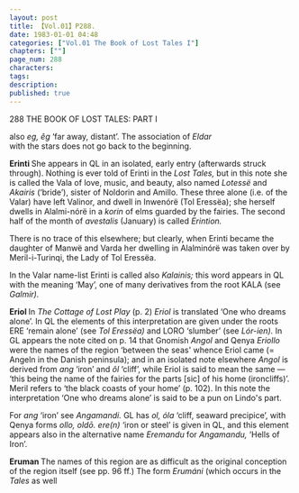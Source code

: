 ```yaml
---
layout: post
title: 【Vol.01】P288.
date: 1983-01-01 04:48
categories: ["Vol.01 The Book of Lost Tales I"]
chapters: [""]
page_num: 288
characters: 
tags: 
description: 
published: true
---
```


<p style="text-indent: 0;">
288      THE BOOK OF LOST TALES: PART I
</p>

also <I>eg, êg</I> ‘far away, distant’. The association of <I>Eldar<BR></I>with the stars does not go back to the beginning.

<B>Erinti   </B>She appears in QL in an isolated, early entry (afterwards struck through). Nothing is ever told of Erinti in the <I>Lost Tales,</I> but in this note she is called the Vala of love, music, and beauty, also named <I>Lotessë</I> and <I>Akairis</I> (‘bride’), sister of Noldorin and Amillo. These three alone (i.e. of the Valar) have left Valinor, and dwell in Inwenórë (Tol Eressëa); she herself dwells in Alalmi-nórë in a <I>korin</I> of elms guarded by the fairies. The second half of the month of <I>avestalis</I> (January) is called <I>Erintion.</I>

There is no trace of this elsewhere; but clearly, when Erinti became the daughter of Manwë and Varda her dwelling in Alalminórë was taken over by Meril-i-Turinqi, the Lady of Tol Eressëa.

In the Valar name-list Erinti is called also <I>Kalainis;</I> this word appears in QL with the meaning ‘May’, one of many derivatives from the root KALA (see <I>Galmir).</I>

<B>Eriol   </B>In <I>The Cottage of Lost Play</I> (p. 2) <I>Eriol</I> is translated ‘One who dreams alone’. In QL the elements of this interpretation are given under the roots ERE ‘remain alone’ (see <I>Tol Eressëa)</I> and LORO ‘slumber’ (see <I>Lór-ien).</I> In GL appears the note cited on p. 14 that Gnomish <I>Angol</I> and Qenya <I>Eriollo</I> were the names of the region ‘between the seas' whence Eriol came (= Angeln in the Danish peninsula); and in an isolated note elsewhere <I>Angol</I> is derived from <I>ang</I> ‘iron’ and <I>ôl</I> ‘cliff’, while Eriol is said to mean the same — ‘this being the name of the fairies for the parts [sic] of his home (ironcliffs)’. Meril refers to ‘the black coasts of your home’ (p. 102). In this note the interpretation ‘One who dreams alone’ is said to be a pun on Lindo's part.

For <I>ang</I> ‘iron’ see <I>Angamandi.</I> GL has <I>ol, óla</I> ‘cliff, seaward precipice’, with Qenya forms <I>ollo, oldō. ere(n)</I> ‘iron or steel’ is given in QL, and this element appears also in the alternative name <I>Eremandu</I> for <I>Angamandu,</I> ‘Hells of Iron’.

<B>Eruman   </B>The names of this region are as difficult as the original conception of the region itself (see pp. 96 ff.) The form <I>Erumáni</I> (which occurs in the <I>Tales</I> as well

